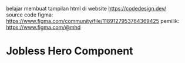 belajar membuat tampilan html di website https://codedesign.dev/   
source code figma: https://www.figma.com/community/file/1189127953764369425 
pemilik: https://www.figma.com/@mhd   

# Jobless Hero Component
